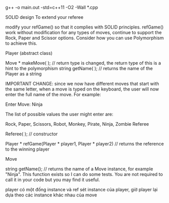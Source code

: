g++ -o main.out -std=c++11 -O2 -Wall *.cpp

SOLID design
To extend your referee

 modify your refGame() so that it complies with SOLID principles.  refGame()  work without modification for any types of moves, continue to support the Rock, Paper and Scissor options.  Consider how you can use Polymorphism to achieve this.


Player (abstract class)

Move * makeMove( );  // return type is changed, the return type of this is a hint to the polymorphism
string getName( ); // returns the name of the Player as a string

IMPORTANT CHANGE: since we now have different moves that start with the same letter, when a move is typed on the keyboard, the user will now enter the full name of the move.   For example:

Enter Move: Ninja

The list of possible values the user might enter are:

Rock, Paper, Scissors, Robot, Monkey, Pirate, Ninja, Zombie
Referee

Referee( ); // constructor

Player * refGame(Player * player1, Player * player2)
// returns the reference to the winning player

Move

string getName(); // returns the name of a Move instance, for example "Ninja".  This function exists so I can do some tests.  You are not required to call it in your code but you may find it useful.

player có một đống instance và ref sét instance của player, giờ player lại dựa theo các instance khác nhau của move